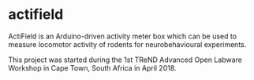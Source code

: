 # actifield

ActiField is an Arduino-driven activity meter box which can be used to measure locomotor activity of rodents for neurobehavioural experiments.

This project was started during the 1st TReND Advanced Open Labware Workshop in Cape Town, South Africa in April 2018.

